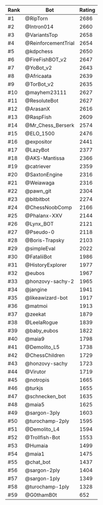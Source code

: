 Rank|Bot|Rating
---|---|---
#1|@RipTorn|2686
#2|@Intron014|2660
#3|@VariantsTop|2658
#4|@ReinforcementTrial|2654
#5|@kdpchess|2650
#6|@FireFishBOT_v2|2647
#7|@YoBot_v2|2643
#8|@Africaata|2639
#9|@TorBot_v2|2635
#10|@mayhem23111|2627
#11|@ResoluteBot|2627
#12|@ArasanX|2616
#13|@RaspFish|2609
#14|@Mr_Chess_Berserk|2574
#15|@ELO_1500|2476
#16|@expositor|2441
#17|@LazyBot|2377
#18|@AKS-Mantissa|2366
#19|@catriever|2359
#20|@SaxtonEngine|2316
#21|@Weiawaga|2316
#22|@pawn_git|2304
#23|@bitbitbot|2274
#24|@ChessNoobComp|2166
#25|@Phalanx-XXV|2144
#26|@Lynx_BOT|2121
#27|@Pseudo-0|2118
#28|@Boris-Trapsky|2103
#29|@simpleEval|2022
#30|@FataliiBot|1986
#31|@HistoryExplorer|1977
#32|@eubos|1967
#33|@honzovy-sachy-2|1965
#34|@jangine|1941
#35|@likeawizard-bot|1917
#36|@matmoi|1913
#37|@zeekat|1879
#38|@LeelaRogue|1839
#39|@baby_eubos|1822
#40|@maia9|1798
#41|@Demolito_L5|1738
#42|@ChessChildren|1729
#43|@honzovy-sachy|1723
#44|@Virutor|1719
#45|@notropis|1665
#46|@turkjs|1655
#47|@schnecken_bot|1635
#48|@maia5|1625
#49|@sargon-3ply|1603
#50|@turochamp-2ply|1595
#51|@Demolito_L4|1594
#52|@Trollfish-Bot|1553
#53|@Humaia|1499
#54|@maia1|1475
#55|@chat_bot|1437
#56|@sargon-2ply|1404
#57|@sargon-1ply|1349
#58|@turochamp-1ply|1328
#59|@G0thamB0t|652
